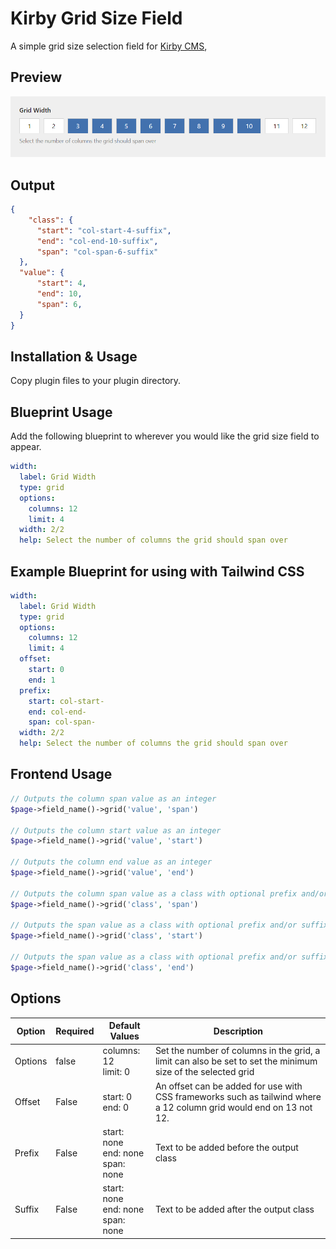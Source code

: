 # Kirby Grid Size Field

A simple grid size selection field for [Kirby CMS](https://getkirby.com),

## Preview

![](https://github.com/chrisbeluga/kirby-grid/blob/master/screenshot.png)

## Output

```json
{
    "class": {
      "start": "col-start-4-suffix",
      "end": "col-end-10-suffix",
      "span": "col-span-6-suffix"
  },
  "value": {
      "start": 4,
      "end": 10,
      "span": 6,
  }
}
```

## Installation & Usage

Copy plugin files to your plugin directory.

## Blueprint Usage

Add the following blueprint to wherever you would like the grid size field to appear.

```yaml
width:
  label: Grid Width
  type: grid
  options:
    columns: 12
    limit: 4
  width: 2/2
  help: Select the number of columns the grid should span over
```

## Example Blueprint for using with Tailwind CSS

```yaml
width:
  label: Grid Width
  type: grid
  options:
    columns: 12
    limit: 4
  offset:
    start: 0
    end: 1
  prefix:
    start: col-start-
    end: col-end-
    span: col-span-
  width: 2/2
  help: Select the number of columns the grid should span over
```

## Frontend Usage

```php
// Outputs the column span value as an integer
$page->field_name()->grid('value', 'span')

// Outputs the column start value as an integer
$page->field_name()->grid('value', 'start')

// Outputs the column end value as an integer
$page->field_name()->grid('value', 'end')

// Outputs the column span value as a class with optional prefix and/or suffix
$page->field_name()->grid('class', 'span')

// Outputs the span value as a class with optional prefix and/or suffix
$page->field_name()->grid('class', 'start')

// Outputs the span value as a class with optional prefix and/or suffix
$page->field_name()->grid('class', 'end')
```


## Options

| Option | Required | Default Values | Description |
| ------------- | ------------- | ------------- | ------------- |
| Options  | false | columns: 12<br/>limit: 0 | Set the number of columns in the grid, a limit can also be set to set the minimum size of the selected grid |
| Offset  | False | start: 0<br/>end: 0 | An offset can be added for use with CSS frameworks such as tailwind where a 12 column grid would end on 13 not 12. |
| Prefix  | False | start: none<br/>end: none<br/>span: none | Text to be added before the output class |
| Suffix  | False | start: none<br/>end: none<br/>span: none | Text to be added after the output class  |
